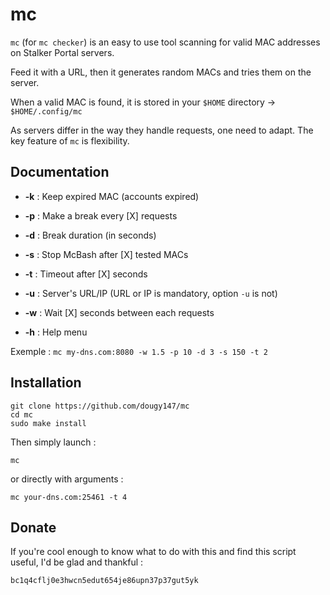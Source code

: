 # mc

`mc` (for `mc checker`) is an easy to use tool scanning for valid MAC addresses on Stalker Portal servers.

Feed it with a URL, then it generates random MACs and tries them on the server.

When a valid MAC is found, it is stored in your `$HOME` directory -> `$HOME/.config/mc`

As servers differ in the way they handle requests, one need to adapt. The key feature of `mc` is flexibility.

## Documentation

- **-k** : Keep expired MAC (accounts expired)

- **-p** : Make a break every [X] requests

- **-d** : Break duration (in seconds)

- **-s** : Stop McBash after [X] tested MACs

- **-t** : Timeout after [X] seconds

- **-u** : Server's URL/IP (URL or IP is mandatory, option `-u` is not)

- **-w** : Wait [X] seconds between each requests

- **-h** : Help menu

Exemple : `mc my-dns.com:8080 -w 1.5 -p 10 -d 3 -s 150 -t 2`

## Installation

```
git clone https://github.com/dougy147/mc
cd mc
sudo make install
```
Then simply launch :
```
mc
```
or directly with arguments :
```
mc your-dns.com:25461 -t 4
```


## Donate

If you're cool enough to know what to do with this and find this script useful, I'd be glad and thankful :

`bc1q4cflj0e3hwcn5edut654je86upn37p37gut5yk`

